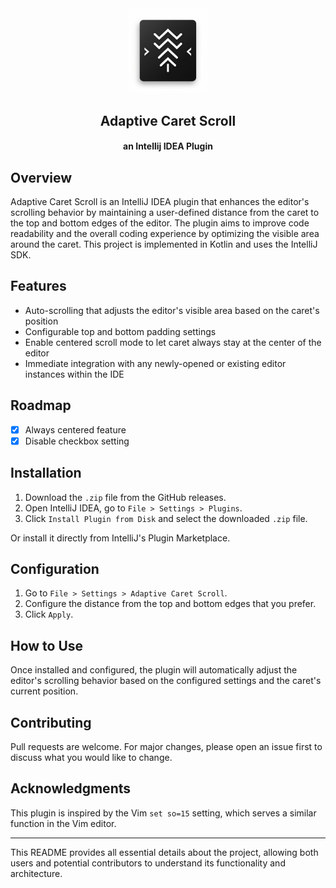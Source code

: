 
<div align="center">
  <img src="media/pluginIcon.png" alt="Plugin Icon" width="128">
  <h2>Adaptive Caret Scroll</h2>
  <h4>an Intellij IDEA Plugin</h4>
</div>

## Overview

Adaptive Caret Scroll is an IntelliJ IDEA plugin that enhances the editor's scrolling behavior by maintaining a user-defined distance from the caret to the top and bottom edges of the editor. The plugin aims to improve code readability and the overall coding experience by optimizing the visible area around the caret. This project is implemented in Kotlin and uses the IntelliJ SDK.

## Features

- Auto-scrolling that adjusts the editor's visible area based on the caret's position
- Configurable top and bottom padding settings
- Enable centered scroll mode to let caret always stay at the center of the editor
- Immediate integration with any newly-opened or existing editor instances within the IDE

## Roadmap

- [x] Always centered feature
- [x] Disable checkbox setting

## Installation

1. Download the `.zip` file from the GitHub releases.
2. Open IntelliJ IDEA, go to `File > Settings > Plugins`.
3. Click `Install Plugin from Disk` and select the downloaded `.zip` file.

Or install it directly from IntelliJ's Plugin Marketplace.

## Configuration

1. Go to `File > Settings > Adaptive Caret Scroll`.
2. Configure the distance from the top and bottom edges that you prefer.
3. Click `Apply`.

## How to Use

Once installed and configured, the plugin will automatically adjust the editor's scrolling behavior based on the configured settings and the caret's current position.

## Contributing

Pull requests are welcome. For major changes, please open an issue first to discuss what you would like to change.

## Acknowledgments

This plugin is inspired by the Vim `set so=15` setting, which serves a similar function in the Vim editor.

---

This README provides all essential details about the project, allowing both users and potential contributors to understand its functionality and architecture.
